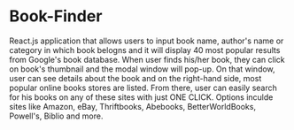 # Book-Finder

React.js application that allows users to input book name, author's name or category in which book belogns and it will display 40 most popular results from Google's book database. When user finds his/her book, they can click on book's thumbnail and the modal window will pop-up. On that window, user can see details about the book and on the right-hand side, most popular online books stores are listed. From there, user can easily search for his books on any of these sites with just ONE CLICK. Options inculde sites like Amazon, eBay, Thriftbooks, Abebooks, BetterWorldBooks, Powell's, Biblio and more.
